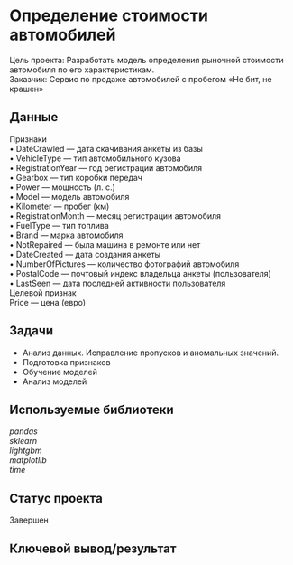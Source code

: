 # Определение стоимости автомобилей

Цель проекта: Разработать модель определения рыночной стоимости автомобиля по его характеристикам.  
Заказчик: Сервис по продаже автомобилей с пробегом «Не бит, не крашен»

## Данные 
Признаки  
•	DateCrawled — дата скачивания анкеты из базы  
•	VehicleType — тип автомобильного кузова  
•	RegistrationYear — год регистрации автомобиля  
•	Gearbox — тип коробки передач  
•	Power — мощность (л. с.)  
•	Model — модель автомобиля  
•	Kilometer — пробег (км)  
•	RegistrationMonth — месяц регистрации автомобиля  
•	FuelType — тип топлива  
•	Brand — марка автомобиля  
•	NotRepaired — была машина в ремонте или нет  
•	DateCreated — дата создания анкеты  
•	NumberOfPictures — количество фотографий автомобиля  
•	PostalCode — почтовый индекс владельца анкеты (пользователя)  
•	LastSeen — дата последней активности пользователя  
Целевой признак  
Price — цена (евро)  

## Задачи
- Анализ данных. Исправление пропусков и аномальных значений.
- Подготовка признаков
- Обучение моделей
- Анализ моделей

## Используемые библиотеки
*pandas*  
*sklearn*    
*lightgbm*    
*matplotlib*  
*time*

## Статус проекта
Завершен

## Ключевой вывод/результат

